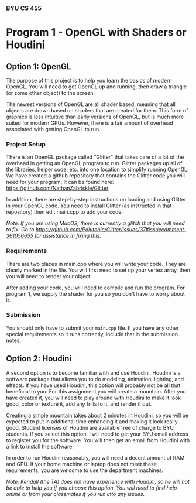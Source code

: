### BYU CS 455
# Program 1 - OpenGL with Shaders or Houdini

## Option 1: OpenGL

The purpose of this project is to help you learn the basics of modern OpenGL. You will need to get OpenGL up and running, then draw a triangle (or some other object) to the screen.

The newest versions of OpenGL are all shader based, meaning that all objects are drawn based on shaders that are created for them. This form of graphics is less intuitive than early versions of OpenGL, but is much more suited for modern GPUs. However, there is a fair amount of overhead associated with getting OpenGL to run.

### Project Setup

There is an OpenGL package called "Glitter" that takes care of a lot of the overhead in getting an OpenGL program to run. Glitter packages up all of the libraries, helper code, etc. into one location to simplify running OpenGL. We have created a github repository that contains the Glitter code you will need for your program. It can be found here: https://github.com/NathanZabriskie/Glitter

In addition, there are step-by-step instructions on loading and using Glitter in your OpenGL code. You need to install Glitter (as instructed in that repository) then edit main.cpp to add your code.

*Note: If you are using MacOS, there is currently a glitch that you will need to fix. Go to https://github.com/Polytonic/Glitter/issues/37#issuecomment-361056655 for assistance in fixing this.*

### Requirements

There are two places in main.cpp where you will write your code. They are clearly marked in the file. You will first need to set up your vertex array, then you will need to render your object.

After adding your code, you will need to compile and run the program. For program 1, we supply the shader for you so you don't have to worry about it.

### Submission

You should only have to submit your `main.cpp` file. If you have any other special requirements so it runs correctly, include that in the submission notes.

## Option 2: Houdini

A second option is to become familiar with and use Houdini. Houdini is a software package that allows you to do modeling, animation, lighting, and effects. If you have used Houdini, this option will probably not be all that beneficial to you.
For this assignment you will create a mountain. After you have created it, you will need to play around with Houdini to make it look good, color or texture it, add any frills to it, and render it out. 

Creating a simple mountain takes about 2 minutes in Houdini, so you will be expected to put in additional time enhancing it and making it look really good.
Student licenses of Houdini are available free of charge to BYU students. If you select this option, I will need to get your BYU email address to register you for the software. You will then get an email from Houdini with a link to install the software.

In order to run Houdini reasonably, you will need a decent amount of RAM and GPU. If your home machine or laptop does not meet these requirements, you are welcome to use the department machines.

*Note: Kendall (the TA) does not have experience with Houdini, so he will not be able to help you if you choose this option. You will need to find help online or from your classmates if you run into any issues.*